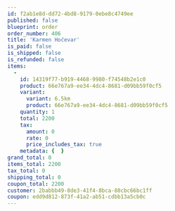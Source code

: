 ```yaml
---
id: f2ab1e8d-dd72-4bd8-9179-0ebe8c4749ee
published: false
blueprint: order
order_number: 406
title: 'Karmen Hočevar'
is_paid: false
is_shipped: false
is_refunded: false
items:
  -
    id: 14319f77-b919-4468-9980-f74548b2e1c0
    product: 66e767a9-ee34-4dc4-8681-d09bb59f0cf5
    variant:
      variant: 6.5km
      product: 66e767a9-ee34-4dc4-8681-d09bb59f0cf5
    quantity: 1
    total: 2200
    tax:
      amount: 0
      rate: 0
      price_includes_tax: true
    metadata: {  }
grand_total: 0
items_total: 2200
tax_total: 0
shipping_total: 0
coupon_total: 2200
customer: 2babbb49-8de3-41f4-8bca-88cbc66bc1ff
coupon: edd9d812-873f-41a2-ab51-cdbb13a5cb0c
---
```

